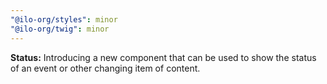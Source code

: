 ```yaml
---
"@ilo-org/styles": minor
"@ilo-org/twig": minor
---
```


**Status:** Introducing a new component that can be used to show the status of an event or other changing item of content.
